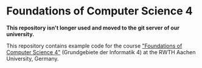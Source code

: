 # Foundations of Computer Science 4

**This repository isn't longer used and moved to the git server of our university.**

This repository contains example code for the course ["Foundations of Computer Science 4"](http://www.gi4.rwth-aachen.de) (Grundgebiete der Informatik 4) at the RWTH Aachen University, Germany.
